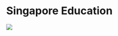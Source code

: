 # Singapore Education
<img src="https://firebasestorage.googleapis.com/v0/b/hinh-6eaf7.appspot.com/o/siga%20(1).png?alt=media&token=52fa7668-eb5d-47b6-9fa4-9b9358f8cb86">

